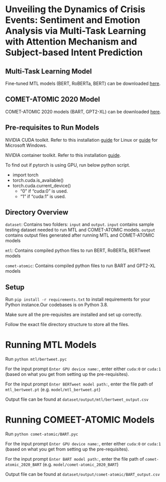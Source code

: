 # Unveiling the Dynamics of Crisis Events: Sentiment and Emotion Analysis via Multi-Task Learning with Attention Mechanism and Subject-based Intent Prediction

## Multi-Task Learning Model

Fine-tuned MTL models (BERT, RoBERTa, BERT) can be downloaded [here](https://drive.google.com/drive/folders/1xNaOG-4VS2emW2N7IStLm-E2EzAltbde?usp=sharing).

## COMET-ATOMIC 2020 Model

COMET-ATOMIC 2020 models (BART, GPT2-XL) can be downloaded [here](https://github.com/allenai/comet-atomic-2020).


## Pre-requisites to Run Models

NVIDIA CUDA toolkit. Refer to this installation [guide](https://docs.nvidia.com/cuda/cuda-installation-guide-linux/index.html) for Linux or [guide](https://docs.nvidia.com/cuda/cuda-installation-guide-microsoft-windows/index.html) for Microsoft Windows.

NVIDIA container toolkit. Refer to this installation [guide](https://docs.nvidia.com/datacenter/cloud-native/container-toolkit/latest/install-guide.html).

To find out if pytorch is using GPU, run below python script.
  * import torch
  * torch.cuda.is_available()
  * torch.cuda.current_device()
      * “0” if “cuda:0” is used.
      * “1” if “cuda:1” is used.

## Directory Overview
`dataset`: Contains two folders: `input` and `output`. `input` contains sample testing dataset needed to run MTL and COMET-ATOMIC models. `output` contains output files generated after running MTL and COMET-ATOMIC models

`mtl`: Contains compiled python files to run BERT, RoBERTa, BERTweet models

`comet-atomic`: Contains compiled python files to run BART and GPT2-XL models


## Setup
Run `pip install -r requirements.txt` to install requirements for your Python instance.Our codebases is on Python 3.8.

Make sure all the pre-requisites are installed and set up correctly. 

Follow the exact file directory structure to store all the files. 

# Running MTL Models

Run `python mtl/bertweet.pyc` 

For the input prompt `Enter GPU device name:`, enter either `cuda:0` or `cuda:1` (based on what you get from setting up the pre-requisites). 

For the input prompt `Enter BERTweet model path:`, enter the file path of `mtl_bertweet.pt` (e.g. `model/mtl_bertweet.pt`)

Output file can be found at `dataset/output/mtl/bertweet_output.csv`

# Running COMEET-ATOMIC Models

Run `python comet-atomic/BART.pyc` 

For the input prompt `Enter GPU device name:`, enter either `cuda:0` or `cuda:1` (based on what you get from setting up the pre-requisites). 

For the input prompt `Enter BART model path:`, enter the file path of `comet-atomic_2020_BART` (e.g. `model/comet-atomic_2020_BART`)

Output file can be found at `dataset/output/comet-atomic/BART_output.csv`












